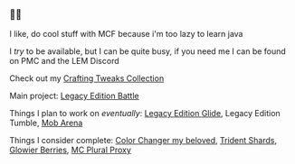 ### 👋🏼

I like, do cool stuff with MCF because i'm too lazy to learn java

I *try* to be available, but I can be quite busy, if you need me I can be found on PMC and the LEM Discord

Check out my [Crafting Tweaks Collection](https://github.com/DBTDerpbox/dbtderpbox/blob/main/crafting-tweaks.md)

Main project: [Legacy Edition Battle](https://github.com/DBTDerpbox/Legacy-Edition-Battle)

Things I plan to work on *eventually*: [Legacy Edition Glide](https://github.com/DBTDerpbox/Legacy-Edition-Glide), Legacy Edition Tumble, [Mob Arena](https://github.com/DBTDerpbox/Derpboxs-Mob-Arena)

Things I consider complete: [Color Changer my beloved](https://github.com/DBTDerpbox/Color-Changer), [Trident Shards](https://github.com/DBTDerpbox/Trident-Shards), [Glowier Berries](https://github.com/DBTDerpbox/Glowier-Berries), [MC Plural Proxy](https://github.com/DBTDerpbox/MC-Plural-Proxy)

<!--
**DBTDerpbox/dbtderpbox** is a ✨ _special_ ✨ repository because its `README.md` (this file) appears on your GitHub profile.

Here are some ideas to get you started:

- 🔭 I’m currently working on ...
- 🌱 I’m currently learning ...
- 👯 I’m looking to collaborate on ...
- 🤔 I’m looking for help with ...
- 💬 Ask me about ...
- 📫 How to reach me: ...
- 😄 Pronouns: ...
- ⚡ Fun fact: ...
-->
